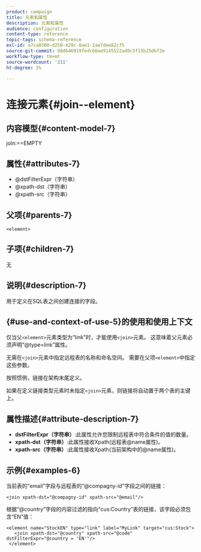 ```yaml
---
product: campaign
title: 元素和属性
description: 元素和属性
audience: configuration
content-type: reference
topic-tags: schema-reference
exl-id: a7ca0300-d250-429c-8ae1-2ae7dee82cf5
source-git-commit: 98d646919fedc66ee9145522ad0c5f15b25dbf2e
workflow-type: tm+mt
source-wordcount: '211'
ht-degree: 3%

---
```


# 连接元素{#join--element}

## 内容模型{#content-model-7}

join:==EMPTY

## 属性{#attributes-7}

* @dstFilterExpr（字符串）
* @xpath-dst（字符串）
* @xpath-src（字符串）

## 父项{#parents-7}

`<element>`

## 子项{#children-7}

无

## 说明{#description-7}

用于定义在SQL表之间创建连接的字段。

## {#use-and-context-of-use-5}的使用和使用上下文

仅当父`<element>`元素类型为“link”时，才能使用`<join>`元素。 这意味着父元素必须声明“@type=link”属性。

无需在`<join>`元素中指定远程表的名称和命名空间。 需要在父项`<element>`中指定这些参数。

按照惯例，链接在架构末尾定义。

如果在定义链接类型元素时未指定`<join>`元素，则链接将自动置于两个表的主键上。

## 属性描述{#attribute-description-7}

* **dstFilterExpr（字符串）**:此属性允许您限制远程表中符合条件的值的数量。
* **xpath-dst（字符串）**:此属性接收Xpath(远程表@name属性)。
* **xpath-src（字符串）**:此属性接收Xpath(当前架构中的@name属性)。

## 示例{#examples-6}

当前表的“email”字段与远程表的“@compagny-id”字段之间的链接：

```
<join xpath-dst="@compagny-id" xpath-src="@email"/>
```

根据“@country”字段的内容过滤的指向“cus:Country”表的链接，该字段必须包含“EN”值：

```
<element name="StockEN" type="link" label="MyLink" target="cus:Stock">
   <join xpath-dst="@country" xpath-src="@code" dstFilterExpr="@country = 'EN'"/>
 </element>
```

